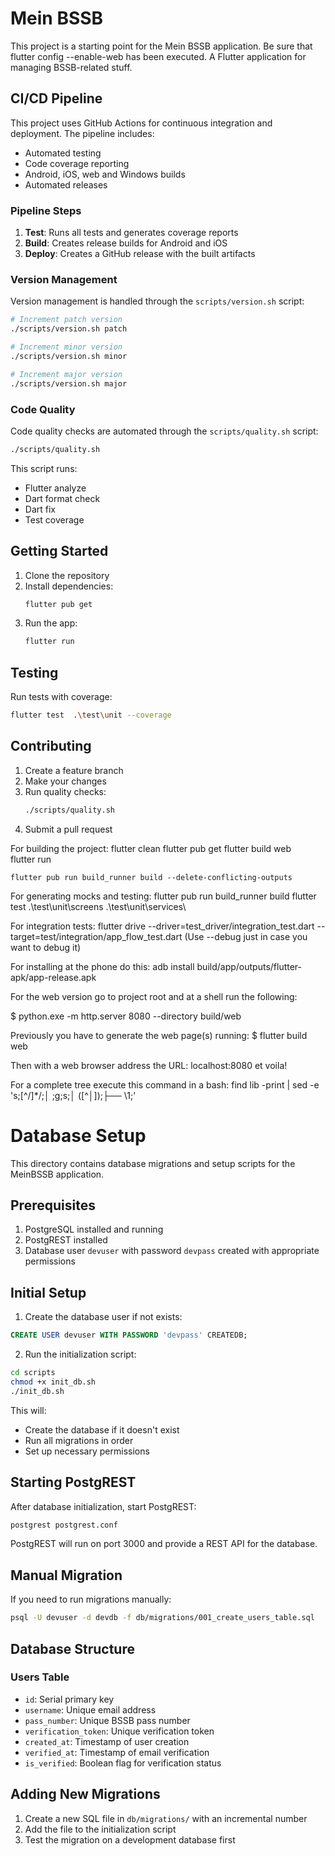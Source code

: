 # Mein BSSB

This project is a starting point for the Mein BSSB application.
Be sure that flutter config --enable-web has been executed.
A Flutter application for managing BSSB-related stuff.

## CI/CD Pipeline

This project uses GitHub Actions for continuous integration and deployment. The pipeline includes:

- Automated testing
- Code coverage reporting
- Android, iOS, web and Windows builds
- Automated releases

### Pipeline Steps

1. **Test**: Runs all tests and generates coverage reports
2. **Build**: Creates release builds for Android and iOS
3. **Deploy**: Creates a GitHub release with the built artifacts

### Version Management

Version management is handled through the `scripts/version.sh` script:

```bash
# Increment patch version
./scripts/version.sh patch

# Increment minor version
./scripts/version.sh minor

# Increment major version
./scripts/version.sh major
```

### Code Quality

Code quality checks are automated through the `scripts/quality.sh` script:

```bash
./scripts/quality.sh
```

This script runs:
- Flutter analyze
- Dart format check
- Dart fix
- Test coverage

## Getting Started

1. Clone the repository
2. Install dependencies:
   ```bash
   flutter pub get
   ```
3. Run the app:
   ```bash
   flutter run
   ```

## Testing

Run tests with coverage:
```bash
flutter test  .\test\unit --coverage
```

## Contributing

1. Create a feature branch
2. Make your changes
3. Run quality checks:
   ```bash
   ./scripts/quality.sh
   ```
4. Submit a pull request

For building the project:
    flutter clean 
    flutter pub get
    flutter build web                                  
    flutter run

    flutter pub run build_runner build --delete-conflicting-outputs

For generating mocks and testing:
    flutter pub run build_runner build
    flutter test .\test\unit\screens .\test\unit\services\

For integration tests:
    flutter drive --driver=test_driver/integration_test.dart --target=test/integration/app_flow_test.dart
    (Use --debug just in case you want to debug it)

For installing at the phone do this: 
    adb install build/app/outputs/flutter-apk/app-release.apk

For the web version go to project root and at a shell run the following:

$ python.exe -m http.server 8080 --directory build/web

Previously you have to generate the web page(s) running:
$ flutter build web

Then with a web browser address the URL: localhost:8080 et voila!

For a complete tree execute this command in a bash: find lib -print | sed -e 's;[^/]*/;│   ;g;s;│   \([^│]\);├── \1;'


# Database Setup

This directory contains database migrations and setup scripts for the MeinBSSB application.

## Prerequisites

1. PostgreSQL installed and running
2. PostgREST installed
3. Database user `devuser` with password `devpass` created with appropriate permissions

## Initial Setup

1. Create the database user if not exists:
```sql
CREATE USER devuser WITH PASSWORD 'devpass' CREATEDB;
```

2. Run the initialization script:
```bash
cd scripts
chmod +x init_db.sh
./init_db.sh
```

This will:
- Create the database if it doesn't exist
- Run all migrations in order
- Set up necessary permissions

## Starting PostgREST

After database initialization, start PostgREST:

```bash
postgrest postgrest.conf
```

PostgREST will run on port 3000 and provide a REST API for the database.

## Manual Migration

If you need to run migrations manually:

```bash
psql -U devuser -d devdb -f db/migrations/001_create_users_table.sql
```

## Database Structure

### Users Table
- `id`: Serial primary key
- `username`: Unique email address
- `pass_number`: Unique BSSB pass number
- `verification_token`: Unique verification token
- `created_at`: Timestamp of user creation
- `verified_at`: Timestamp of email verification
- `is_verified`: Boolean flag for verification status

## Adding New Migrations

1. Create a new SQL file in `db/migrations/` with an incremental number
2. Add the file to the initialization script
3. Test the migration on a development database first 

